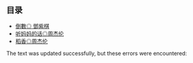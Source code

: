 ## 目录

-   [倒數◎ 鄧紫棋](https://github.com/yanyue404/blog/issues/51#issuecomment-744177743)
-   [听妈妈的话◎周杰伦](https://github.com/yanyue404/blog/issues/51#issuecomment-745244893)
-   [稻香◎周杰伦](https://github.com/yanyue404/blog/issues/51#issuecomment-745250468)

The text was updated successfully, but these errors were encountered: